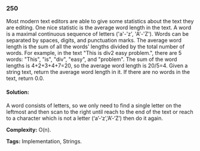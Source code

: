 ### 250
Most modern text editors are able to give some statistics about the text they are editing. One nice statistic is the average word length in the text.
A word is a maximal continuous sequence of letters ('a'-'z', 'A'-'Z'). Words can be separated by spaces, digits, and punctuation marks.
The average word length is the sum of all the words' lengths divided by the total number of words. For example, in the text "This is div2 easy problem.", there are 5 words: "This", "is", "div", "easy", and "problem". The sum of the word lengths is 4+2+3+4+7=20, so the average word length is 20/5=4.
Given a string text, return the average word length in it. If there are no words in the text, return 0.0.

#### Solution:
A word consists of letters, so we only need to find a single letter on the leftmost and then scan to the right until reach to the end of the text or reach to a character which is not a letter (‘a’-‘z’,’A’-‘Z’) then do it again. 

**Complexity:** O(n).

**Tags:** Implementation, Strings.
